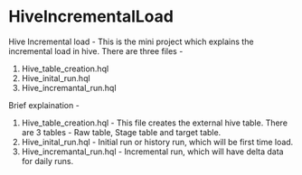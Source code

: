 # HiveIncrementalLoad

Hive Incremental load - This is the mini project which explains the incremental load in hive. 
There are three files - 
1. Hive_table_creation.hql
2. Hive_inital_run.hql
3. Hive_incremantal_run.hql

Brief explaination - 

1. Hive_table_creation.hql - This file creates the external hive table. There are 3 tables - Raw table, Stage table and target table.
2. Hive_inital_run.hql - Initial run or history run, which will be first time load.
3. Hive_incremantal_run.hql - Incremental run, which will have delta data for daily runs.
